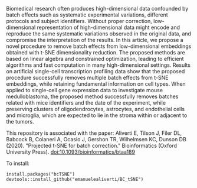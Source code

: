 Biomedical research often produces high-dimensional data confounded by batch effects such as systematic experimental variations, different protocols and subject identifiers. Without proper correction, low-dimensional representation of high-dimensional data might encode and reproduce the same systematic variations observed in the original data, and compromise the interpretation of the results. In this article, we propose a novel procedure to remove batch effects from low-dimensional embeddings obtained with t-SNE dimensionality reduction. The proposed methods are based on linear algebra and constrained optimization, leading to efficient algorithms and fast computation in many high-dimensional settings. Results on artificial single-cell transcription profiling data show that the proposed procedure successfully removes multiple batch effects from t-SNE embeddings, while retaining fundamental information on cell types. When applied to single-cell gene expression data to investigate mouse medulloblastoma, the proposed method successfully removes batches related with mice identifiers and the date of the experiment, while preserving clusters of oligodendrocytes, astrocytes, and endothelial cells and microglia, which are expected to lie in the stroma within or adjacent to the tumors.

This repository is associated with the paper: 
Aliverti E, Tilson J, Filer DL, Babcock B, Colaneri A, Ocasio J, Gershon TR, Wilhelmsen KC, Dunson DB (2020). "Projected t-SNE for batch correction." Bioinformatics (Oxford University Press). [doi:10.1093/bioinformatics/btaa189](https://doi.org/10.1093/bioinformatics/btaa189)

To install:
```
install.packages("bcTSNE")
devtools::install_github("emanuelealiverti/BC_tSNE")
```
